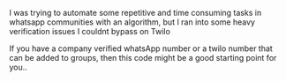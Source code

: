 I was trying to automate some repetitive and time consuming tasks in whatsapp communities with an algorithm, but I ran into some heavy verification issues I couldnt bypass on Twilo 

If you have a company verified whatsApp number or a twilo number that can be added to groups, then this code might be a good starting point for you..

